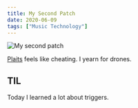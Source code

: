 ```yaml
---
title: My Second Patch
date: 2020-06-09
tags: ["Music Technology"]
---
```


![My second patch](/images/my-second-patch.jpg)

[Plaits](https://mutable-instruments.net/modules/plaits/) feels like cheating. I yearn for drones.

## TIL

Today I learned a lot about triggers.
